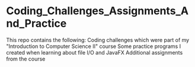 # Coding_Challenges_Assignments_And_Practice

This repo contains the following:
Coding challenges which were part of my "Introduction to Computer Science II" course
Some practice programs I created when learning about file I/O and JavaFX
Additional assignments from the course
